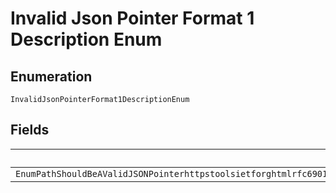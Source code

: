 
# Invalid Json Pointer Format 1 Description Enum

## Enumeration

`InvalidJsonPointerFormat1DescriptionEnum`

## Fields

| Name |
|  --- |
| `EnumPathShouldBeAValidJSONPointerhttpstoolsietforghtmlrfc6901ThatReferencesALocationWithinTheRequestWhereTheOperationIsPerformed` |

